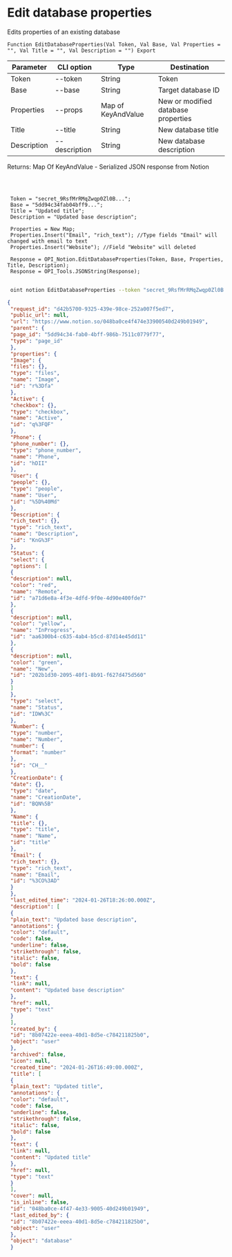 ﻿---
sidebar_position: 3
---

# Edit database properties
 Edits properties of an existing database



`Function EditDatabaseProperties(Val Token, Val Base, Val Properties = "", Val Title = "", Val Description = "") Export`

 | Parameter | CLI option | Type | Destination |
 |-|-|-|-|
 | Token | --token | String | Token |
 | Base | --base | String | Target database ID |
 | Properties | --props | Map of KeyAndValue | New or modified database properties |
 | Title | --title | String | New database title |
 | Description | --description | String | New database description |

 
 Returns: Map Of KeyAndValue - Serialized JSON response from Notion

<br/>




```bsl title="Code example"
 
 Token = "secret_9RsfMrRMqZwqp0Zl0B...";
 Base = "5dd94c34fab04bff9...";
 Title = "Updated title";
 Description = "Updated base description";
 
 Properties = New Map;
 Properties.Insert("Email", "rich_text"); //Type fields "Email" will changed with email to text
 Properties.Insert("Website"); //Field "Website" will deleted
 
 Response = OPI_Notion.EditDatabaseProperties(Token, Base, Properties, Title, Description);
 Response = OPI_Tools.JSONString(Response);
```
	


```sh title="CLI command example"
 
 oint notion EditDatabaseProperties --token "secret_9RsfMrRMqZwqp0Zl0B..." --base "5dd94c34fab04bff9..." --props %props% --title "Updated title" --description "Updated base description"

```

```json title="Result"
{
 "request_id": "d42b5700-9325-439e-98ce-252a007f5ed7",
 "public_url": null,
 "url": "https://www.notion.so/048ba0ce4f474e33900540d249b01949",
 "parent": {
 "page_id": "5dd94c34-fab0-4bff-986b-7511c0779f77",
 "type": "page_id"
 },
 "properties": {
 "Image": {
 "files": {},
 "type": "files",
 "name": "Image",
 "id": "r%3Dfa"
 },
 "Active": {
 "checkbox": {},
 "type": "checkbox",
 "name": "Active",
 "id": "q%3FQF"
 },
 "Phone": {
 "phone_number": {},
 "type": "phone_number",
 "name": "Phone",
 "id": "hDII"
 },
 "User": {
 "people": {},
 "type": "people",
 "name": "User",
 "id": "%5D%40Md"
 },
 "Description": {
 "rich_text": {},
 "type": "rich_text",
 "name": "Description",
 "id": "KnG%3F"
 },
 "Status": {
 "select": {
 "options": [
 {
 "description": null,
 "color": "red",
 "name": "Remote",
 "id": "a71d6e8a-4f3e-4dfd-9f0e-4d90e400fde7"
 },
 {
 "description": null,
 "color": "yellow",
 "name": "InProgress",
 "id": "aa6300b4-c635-4ab4-b5cd-87d14e45dd11"
 },
 {
 "description": null,
 "color": "green",
 "name": "New",
 "id": "202b1d30-2095-40f1-8b91-f627d475d560"
 }
 ]
 },
 "type": "select",
 "name": "Status",
 "id": "IDW%3C"
 },
 "Number": {
 "type": "number",
 "name": "Number",
 "number": {
 "format": "number"
 },
 "id": "CH__"
 },
 "CreationDate": {
 "date": {},
 "type": "date",
 "name": "CreationDate",
 "id": "BQN%5B"
 },
 "Name": {
 "title": {},
 "type": "title",
 "name": "Name",
 "id": "title"
 },
 "Email": {
 "rich_text": {},
 "type": "rich_text",
 "name": "Email",
 "id": "%3CO%3AD"
 }
 },
 "last_edited_time": "2024-01-26T18:26:00.000Z",
 "description": [
 {
 "plain_text": "Updated base description",
 "annotations": {
 "color": "default",
 "code": false,
 "underline": false,
 "strikethrough": false,
 "italic": false,
 "bold": false
 },
 "text": {
 "link": null,
 "content": "Updated base description"
 },
 "href": null,
 "type": "text"
 }
 ],
 "created_by": {
 "id": "8b07422e-eeea-40d1-8d5e-c784211825b0",
 "object": "user"
 },
 "archived": false,
 "icon": null,
 "created_time": "2024-01-26T16:49:00.000Z",
 "title": [
 {
 "plain_text": "Updated title",
 "annotations": {
 "color": "default",
 "code": false,
 "underline": false,
 "strikethrough": false,
 "italic": false,
 "bold": false
 },
 "text": {
 "link": null,
 "content": "Updated title"
 },
 "href": null,
 "type": "text"
 }
 ],
 "cover": null,
 "is_inline": false,
 "id": "048ba0ce-4f47-4e33-9005-40d249b01949",
 "last_edited_by": {
 "id": "8b07422e-eeea-40d1-8d5e-c784211825b0",
 "object": "user"
 },
 "object": "database"
 }
```

